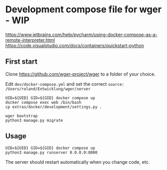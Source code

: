 # Development compose file for wger - WIP

https://www.jetbrains.com/help/pycharm/using-docker-compose-as-a-remote-interpreter.html
https://code.visualstudio.com/docs/containers/quickstart-python

## First start

Clone https://github.com/wger-project/wger to a folder of your choice.

Edit `dev/docker-compose.yml` and set the correct `source: /Users/roland/Entwicklung/wger/server` 

```shell
UID=${UID} GID=${GID} docker compose up
docker compose exec web /bin/bash
cp extras/docker/development/settings.py .

wger bootstrap
python3 manage.py migrate
```

## Usage
```shell
UID=${UID} GID=${GID} docker compose up
python3 manage.py runserver 0.0.0.0:8000
```

The server should restart automatically when you change code, etc.